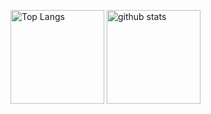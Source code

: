 <p align="left"> 
  <img alt="Top Langs" height="150px" src="https://github-readme-stats.vercel.app/api/top-langs/?username=yamato0211&layout=compact&show_icons=true&theme=onedark" />
  <img alt="github stats" height="150px" src="https://github-readme-stats.vercel.app/api?username=yamato0211&theme=onedark&show_icons=ture" />
</p>
